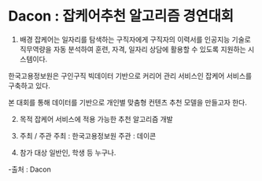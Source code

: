 # Dacon : 잡케어추천 알고리즘 경연대회
1. 배경
잡케어는 일자리를 탐색하는 구직자에게 구직자의 이력서를 인공지능 기술로 직무역량을 자동 분석하여 훈련, 자격, 일자리 상담에 활용할 수 있도록 지원하는 시스템이다.

한국고용정보원은 구인구직 빅데이터 기반으로 커리어 관리 서비스인 잡케어 서비스를 구축하고 있다. 

본 대회를 통해 데이터를 기반으로 개인별 맞춤형 컨텐츠 추천 모델을 만들고자 한다.



2. 목적
잡케어 서비스에 적용 가능한 추천 알고리즘 개발



3. 주최 / 주관
주최 : 한국고용정보원
주관 : 데이콘


4. 참가 대상
일반인, 학생 등 누구나.

-출처 : Dacon
